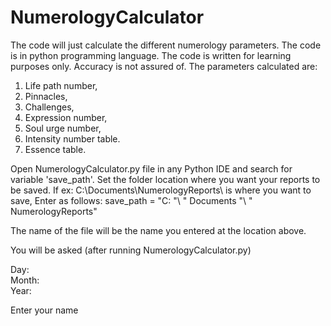# NumerologyCalculator
The code will just calculate the different numerology parameters. The code is in python programming language.
The code is written for learning purposes only. Accuracy is not assured of.
The parameters calculated are:
1. Life path number,
2. Pinnacles,
3. Challenges,
4. Expression number,
5. Soul urge number,
6. Intensity number table.
7. Essence table. 

Open NumerologyCalculator.py file in any Python IDE and search for variable 'save_path'. 
Set the folder location where you want your reports to be saved.
If ex: C:\Documents\NumerologyReports\ is where you want to save,
Enter as follows:
save_path = "C: "\ \" Documents "\ \" NumerologyReports"

The name of the file will be the name you entered at the location above.

You will be asked (after running NumerologyCalculator.py)

Day:  
Month:    
Year:    
    
Enter your name 


